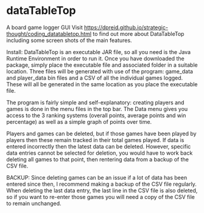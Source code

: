 # dataTableTop
A board game logger GUI
Visit https://dpreid.github.io/strategic-thought/coding_datatabletop.html to find out more about DataTableTop including some screen shots
of the main features.

Install: DataTableTop is an executable JAR file, so all you need is the Java Runtime Environment in order to run it. Once you have downloaded
the package, simply place the executable file and associated folder in a suitable location. Three files will be generated with use of the program:
game_data and player_data bin files and a CSV of all the individual games logged. These will all be generated in the same location as you place
the executable file.

The program is fairly simple and self-explanatory: creating players and games is done in the menu files in the top bar. The Data menu gives you access
to the 3 ranking systems (overall points, average points and win percentage) as well as a simple graph of points over time.

Players and games can be deleted, but if those games have been played by players then these remain tracked in their total games played.
If data is entered incorrectly then the latest data can be deleted. However, specific data entries cannot be selected for deletion, you would have
to work back deleting all games to that point, then rentering data from a backup of the CSV file.

BACKUP: Since deleting games can be an issue if a lot of data has been entered since then, I recommend making a backup of the CSV file regularly.
When deleting the last data entry, the last line in the CSV file is also deleted, so if you want to re-enter those games you will need a copy of the 
CSV file to remain unchanged.

